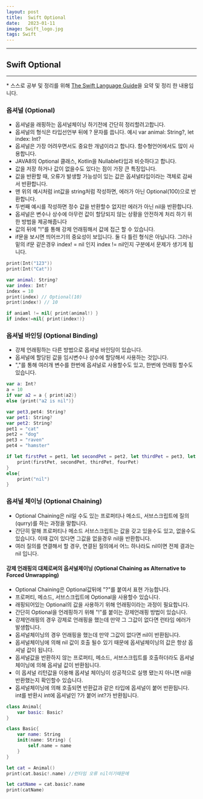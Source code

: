 ```yaml
---
layout: post
title:  Swift Optional
date:   2023-01-11
image: Swift_logo.jpg
tags: Swift
---
```


---
## Swift Optional
---
\* 스스로 공부 및 정리를 위해 [The Swift Language Guide](https://jusung.gitbook.io/the-swift-language-guide/)을 요약 및 정리 한 내용입니다. 
### 옵셔널 (Optional)
   - 옵셔널을 래핑하는 옵셔널체이닝 하기전에 간단히 정리할려고합니다.
   - 옵셔널의 형식은 타입선언부 뒤에 ? 문자를 씁니다. 예시 var animal: String?, let index: Int?
   - 옵셔널은 가장 어려우면서도 중요한 개념이라고 합니다. 함수형언어에서도 많이 사용합니다.
   - JAVA8의 Optional 클래스, Kotlin을 Nullable타입과 비슷하다고 합니다.
   - 값을 저장 하거나 값이 없을수도 있다는 점이 가장 큰 특징입니다.
   - 값을 반환할 때, 오류가 발생할 가능성이 있는 값은 옵셔널타입이라는 객체로 감싸서 반환합니다.
   - 맨 위의 예시처럼 int값을 string처럼 작성하면, 에러가 아닌 Optional(100)으로 반환합니다.
   - 두번째 예시를 작성하면 정수 값을 반환할수 없지만 에러가 아닌 nil을 반환합니다.
   - 옵셔널은 변수나 상수에 아무런 값이 할당되지 않는 상황을 안전하게 처리 하기 위한 방법을 제공해줍니다
   - 값의 뒤에 "!"를 통해 강제 언래핑해서 값에 접근 할 수 있습니다.
   - if문을 보시면 띄어쓰기의 중요성이 보입니다. 둘 다 틀린 형식은 아닙니다. 그러나 밑의 if문 같은경우 index! = nil 인지 index != nil인지 구분에서 문제가 생기게 됩니다.


```swift
print(Int("123"))
print(Int("Cat"))

var animal: String?
var index: Int?
index = 10
print(index) // Optional(10)
print(index!) // 10

if aniaml != nil{ print(animal!) }
if index!=nil{ print(index!)}

```
### 옵셔널 바인딩 (Optional Binding)
   - 강제 언래핑하는 다른 방법으로 옵셔널 바인딩이 있습니다. 
   - 옵셔널에 할당된 값을 임시변수나 상수에 할당해서 사용하는 것입니다.
   - ","를 통해 여러개 변수를 한번에 옵셔널로 사용할수도 있고, 한번에 언래핑 할수도 있습니다.
```swift
var a: Int?
a = 10
if var a2 = a { print(a2)}
else {print("a2 is nil")}

var pet3,pet4: String?
var pet1: String?
var pet2: String?
pet1 = "cat"
pet2 = "dog"
pet3 = "raven"
pet4 = "hamster"

if let firstPet = pet1, let secondPet = pet2, let thirdPet = pet3, let fourPet = pet4{
    print(firstPet, secondPet, thirdPet, fourPet)
}
else{
    print("nil")
}
```

### 옵셔널 체이닝 (Optional Chaining)
   - Optional Chaining은 nil일 수도 있는 프로퍼티나 메소드, 서브스크립트에 질의(qurry)를 하는 과정을 말합니다.
   - 간단히 말해 프로퍼티나 메소드 서브스크립트는 값을 갖고 있을수도 있고, 없을수도있습니다. 이때 값이 있다면 그값을 없을경우 nil을 반환합니다.
   - 여러 질의를 연결해서 할 경우, 연결된 질의에서 어느 하나라도 nil이면 전체 결과는 nil 입니다.

#### 강제 언래핑의 대체로써의 옵셔널체이닝 (Optional Chaining as Alternative to Forced Unwrapping)
   - Optional Chaining은 Optional값뒤에 "?"를 붙여서 표현 가능합니다.
   - 프로퍼티, 메소드, 서브스크립트에 Optional을 사용할수 있습니다.
   - 래핑되어있는 Optional의 값을 사용하기 위해 언래핑이라는 과정이 필요합니다.
   - 간단히 Optional을 언레핑하기 위해 "!"를 붙이는 강제언래핑 방법이 있습니다.
   - 강제언래핑의 경우 강제로 언래핑을 했는데 만약 그 그값이 없다면 런타임 에러가 발생합니다.
   - 옵셔널체이닝의 경우 언래핑을 했는데 만약 그값이 없다면 nil이 반환됩니다.
   - 옵셔널체이닝에 의해 nil 값이 호출 될수 있기 때문에 옵셔널체이닝의 값은 항상 옵셔널 값이 됩니다.
   - 옵셔널값을 반환하지 않는 프로퍼티, 메소드, 서브스크립트를 호출하더라도 옵셔널체이닝에 의해 옵셔널 값이 반환됩니다.
   - 이 옵셔널 리턴값을 이용해 옵셔널 체이닝이 성공적으로 실행 됐는지 아니면 nil을 반환했는지 확인할수 있습니다.
   - 옵셔널체이닝에 의해 호출되면 반환값과 같은 타입에 옵셔널이 붙어 반환됩니다. int를 반환시 int에 옵셔널인 ?가 붙어 int?가 반환됩니다.

``` swift
class Animal{
    var basic: Basic?
}

class Basic{
    var name: String
    init(name: String) {
        self.name = name
    }
}

let cat = Animal()
print(cat.basic!.name) //런타임 오류 nil이기때문에

let catName = cat.basic?.name
print(catName)
